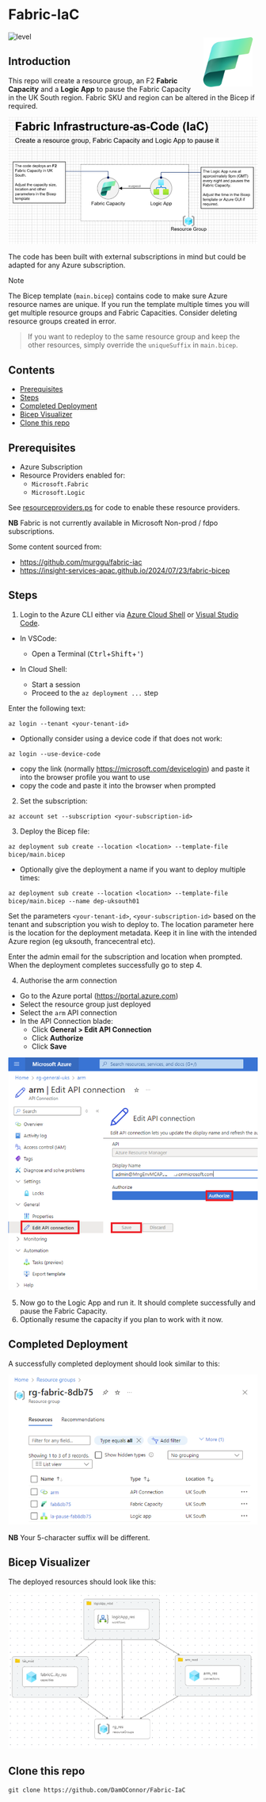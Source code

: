 # Fabric-IaC

<img src="images/Fabric_256.svg" alt="Fabric Image" style="margin: 10px;" width="100" align="right"/>

![level](https://img.shields.io/badge/Microsoft%20Fabric-IaC-green)

## Introduction

This repo will create a resource group, an F2 **Fabric Capacity** and a **Logic App** to pause the Fabric Capacity in the UK South region.  Fabric SKU and region can be altered in the Bicep if required.

![Fabric IaC](images/fabriciac.png)

The code has been built with external subscriptions in mind but could be adapted for any Azure subscription.

> [!NOTE]
> The Bicep template (`main.bicep`) contains code to make sure Azure resource names are unique.  If you run the template multiple times you will get multiple resource groups and Fabric Capacities.  Consider deleting resource groups created in error.  

> If you want to redeploy to the same resource group and keep the other resources, simply override the `uniqueSuffix` in `main.bicep`.


## Contents
- [Prerequisites](#Prerequisites)
- [Steps](#Steps)
- [Completed Deployment](#Completed%20Deployment)
- [Bicep Visualizer](#Bicep%20Visualizer)
- [Clone this repo](#Clone%20this%20repo)


## Prerequisites
- Azure Subscription
- Resource Providers enabled for:
  - `Microsoft.Fabric`
  - `Microsoft.Logic`

See [resourceproviders.ps](utils/resourceproviders.ps) for code to enable these resource providers.

**NB** Fabric is not currently available in Microsoft Non-prod / fdpo subscriptions.

Some content sourced from:  
- https://github.com/murggu/fabric-iac
- https://insight-services-apac.github.io/2024/07/23/fabric-bicep

## Steps

1. Login to the Azure CLI either via [Azure Cloud Shell](https://azure.microsoft.com/en-us/get-started/azure-portal/cloud-shell/) or [Visual Studio Code](https://learn.microsoft.com/en-us/cli/azure/authenticate-azure-cli).

- In VSCode:
  - Open a Terminal (<kbd>Ctrl</kbd>+<kbd>Shift</kbd>+<kbd>'</kbd>)

- In Cloud Shell:
  - Start a session
  - Proceed to the `az deployment ...` step


Enter the following text:

```
az login --tenant <your-tenant-id>
```

- Optionally consider using a device code if that does not work:
```
az login --use-device-code
```

- copy the link (normally https://microsoft.com/devicelogin) and paste it into the browser profile you want to use
- copy the code and paste it into the browser when prompted


2. Set the subscription:

```
az account set --subscription <your-subscription-id>
```


3. Deploy the Bicep file:

```
az deployment sub create --location <location> --template-file bicep/main.bicep
```

- Optionally give the deployment a name if you want to deploy multiple times:
```
az deployment sub create --location <location> --template-file bicep/main.bicep --name dep-uksouth01
```

Set the parameters `<your-tenant-id>`, `<your-subscription-id>` based on the tenant and subscription you wish to deploy to.  The location parameter here is the location for the deployment metadata.  Keep it in line with the intended Azure region (eg uksouth, francecentral etc).

Enter the admin email for the subscription and location when prompted.  When the deployment completes successfully go to step 4.

4. Authorise the arm connection
- Go to the Azure portal (https://portal.azure.com)
- Select the resource group just deployed
- Select the `arm` API connection
- In the API Connection blade:
  - Click **General > Edit API Connection**
  - Click **Authorize**
  - Click **Save**

![Authorise API](images/authoriseapi.png)

5. Now go to the Logic App and run it.  It should complete successfully and pause the Fabric Capacity.
6. Optionally resume the capacity if you plan to work with it now.


## Completed Deployment
A successfully completed deployment should look similar to this:

![Deployed Resources](images/deployedresources.png)

**NB** Your 5-character suffix will be different.

## Bicep Visualizer
The deployed resources should look like this:

![Bicep Visualizer](images/bicepvisualizer.png)


## Clone this repo

```
git clone https://github.com/DamOConnor/Fabric-IaC
```